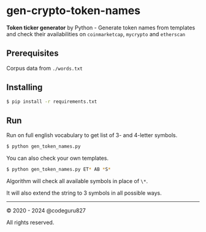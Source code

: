 # gen-crypto-token-names

**Token ticker generator** by Python - Generate token names from templates and check their availabilities on `coinmarketcap`, `mycrypto` and `etherscan`

## Prerequisites

Corpus data from `./words.txt`

## Installing

```bash
$ pip install -r requirements.txt
```

## Run

Run on full english vocabulary to get list of 3- and 4-letter symbols.

```bash
$ python gen_token_names.py
```

You can also check your own templates.

```bash
$ python gen_token_names.py ET* AB *S*
```

Algorithm will check all available symbols in place of `\*`.

It will also extend the string to 3 symbols in all possible ways.

---

&copy; 2020 - 2024 @codeguru827

All rights reserved.
